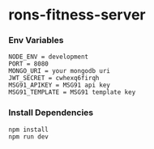 # rons-fitness-server

### Env Variables
```
NODE_ENV = development
PORT = 8080
MONGO_URI = your mongodb uri
JWT_SECRET = cwhexq6firqh
MSG91_APIKEY = MSG91 api key
MSG91_TEMPLATE = MSG91 template key
```

### Install Dependencies
```
npm install
npm run dev
```
